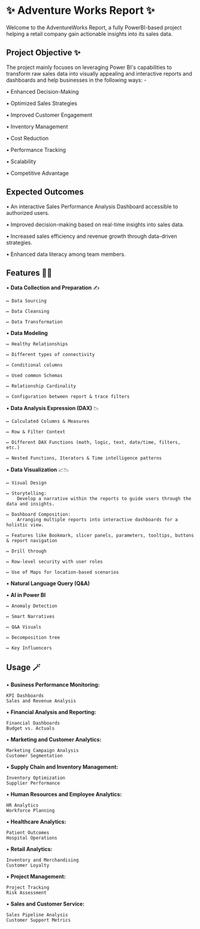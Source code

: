 
# ✨ Adventure Works Report ✨

Welcome to the AdventureWorks Report, a fully PowerBI-based project helping a retail company gain actionable insights into its sales data.



## Project Objective ✨

The project mainly focuses on leveraging Power BI's capabilities to transform raw sales data into visually appealing and interactive reports and dashboards and help businesses in the following ways: -

• Enhanced Decision-Making

• Optimized Sales Strategies

• Improved Customer Engagement

• Inventory Management

• Cost Reduction

• Performance Tracking

• Scalability

• Competitive Advantage
## Expected Outcomes 

• An interactive Sales Performance Analysis Dashboard accessible to authorized users.

• Improved decision-making based on real-time insights into sales data.

• Increased sales efficiency and revenue growth through data-driven strategies.

• Enhanced data literacy among team members.
## Features 👨‍💻

• **Data Collection and Preparation** ✍️

    ↦ Data Sourcing

    ↦ Data Cleansing

    ↦ Data Transformation

• **Data Modeling**

    ↦ Healthy Relationships

    ↦ Different types of connectivity

    ↦ Conditional columns

    ↦ Used common Schemas

    ↦ Relationship Cardinality

    ↦ Configuration between report & trace filters

• **Data Analysis Expression (DAX)** 📉

    ↦ Calculated Columns & Measures

    ↦ Row & Filter Context

    ↦ Different DAX Functions (math, logic, text, date/time, filters, etc.)

    ↦ Nested Functions, Iterators & Time intelligence patterns

• **Data Visualization** 📈📉

    ↦ Visual Design

    ↦ Storytelling:
        Develop a narrative within the reports to guide users through the data and insights.

    ↦ Dashboard Composition:
        Arranging multiple reports into interactive dashboards for a holistic view.

    ↦ Features like Bookmark, slicer panels, parameters, tooltips, buttons & report navigation

    ↦ Drill through

    ↦ Row-level security with user roles

    ↦ Use of Maps for location-based scenarios

• **Natural Language Query (Q&A)**

• **AI in Power BI**

    ↦ Anomaly Detection

    ↦ Smart Narratives

    ↦ Q&A Visuals

    ↦ Decomposition tree
    
    ↦ Key Influencers

    



## Usage 🪄

• **Business Performance Monitoring:**

    KPI Dashboards
    Sales and Revenue Analysis
• **Financial Analysis and Reporting:**

    Financial Dashboards
    Budget vs. Actuals
• **Marketing and Customer Analytics:**

    Marketing Campaign Analysis
    Customer Segmentation
• **Supply Chain and Inventory Management:**

    Inventory Optimization
    Supplier Performance
• **Human Resources and Employee Analytics:**

    HR Analytics
    Workforce Planning
• **Healthcare Analytics:**

    Patient Outcomes
    Hospital Operations
• **Retail Analytics:**

    Inventory and Merchandising
    Customer Loyalty
• **Project Management:**

    Project Tracking
    Risk Assessment
• **Sales and Customer Service:**


    Sales Pipeline Analysis
    Customer Support Metrics
